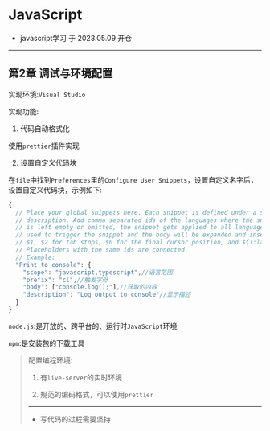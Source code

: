 # JavaScript

- javascript学习 于 2023.05.09 开仓

---

## 第2章 调试与环境配置

实现环境:`Visual Studio`

实现功能:

1. 代码自动格式化

使用`prettier`插件实现

2. 设置自定义代码块

在`file`中找到`Preferences`里的`Configure User Snippets`，设置自定义名字后，设置自定义代码块，示例如下:

```js
{
  // Place your global snippets here. Each snippet is defined under a snippet name and has a scope, prefix, body and
  // description. Add comma separated ids of the languages where the snippet is applicable in the scope field. If scope
  // is left empty or omitted, the snippet gets applied to all languages. The prefix is what is
  // used to trigger the snippet and the body will be expanded and inserted. Possible variables are:
  // $1, $2 for tab stops, $0 for the final cursor position, and ${1:label}, ${2:another} for placeholders.
  // Placeholders with the same ids are connected.
  // Example:
  "Print to console": {
    "scope": "javascript,typescript",//语言范围
    "prefix": "cl",//触发字母
    "body": ["console.log();"],//获取的内容
    "description": "Log output to console"//显示描述
  }
}
```

`node.js`:是开放的、跨平台的、运行时`JavaScript`环境

`npm`:是安装包的下载工具

> 配置编程环境:
> 
> 1. 有`live-server`的实时环境
> 
> 2. 规范的编码格式，可以使用`prettier`
> 
> ---
> 
> - 写代码的过程需要坚持
